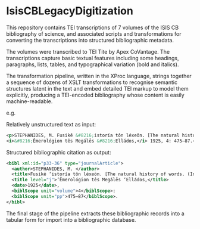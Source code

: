 # IsisCBLegacyDigitization

This repository contains TEI transcriptions of 7 volumes of the ISIS CB bibliography of science, and associated scripts and transformations for converting the transcriptions into structured bibliographic metadata.

The volumes were transcribed to TEI Tite by Apex CoVantage. The transcriptions capture basic textual features including some headings, paragraphs, lists, tables, and typographical variation (bold and italics).

The transformation pipeline, written in the XProc language, strings together a sequence of dozens of XSLT transformations to recognise semantic structures latent in the text and embed detailed TEI markup to model them explicitly, producing a TEI-encoded bibliography whose content is easily machine-readable. 

e.g.

Relatively unstructured text as input:
```xml
<p>STEPHANIDES, M. Fusikē &#8216;istoría tôn léxeōn. [The natural history of words. (In Greek)] 
<i>&#8216;Ēmerológion tês Megálēs &#8216;Elládos,</i> 1925, 4: 475–87.</p>
```

Structured bibliographic citation as output:
```xml
<bibl xml:id="p33-36" type="journalArticle">
  <author>STEPHANIDES, M. </author>
  <title>Fusikē ‘istoría tôn léxeōn. [The natural history of words. (In Greek)] </title>
  <title level="j">‘Ēmerológion tês Megálēs ‘Elládos,</title> 
  <date>1925</date>, 
  <biblScope unit="volume">4</biblScope>: 
  <biblScope unit="pp">475–87</biblScope>.
</bibl>
```

The final stage of the pipeline extracts these bibliographic records into a tabular form for import into a bibliographic database.
